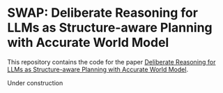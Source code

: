 # SWAP: Deliberate Reasoning for LLMs as Structure-aware Planning with Accurate World Model

This repository contains the code for the paper [Deliberate Reasoning for LLMs as Structure-aware Planning with Accurate World Model](https://arxiv.org/pdf/2410.03136).

Under construction
